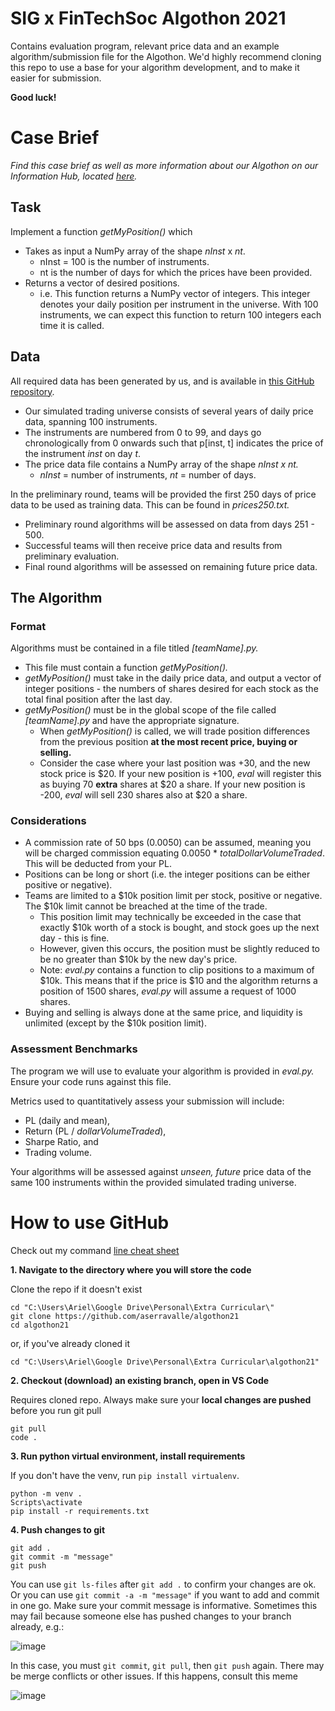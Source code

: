# SIG x FinTechSoc Algothon 2021
Contains evaluation program, relevant price data and an example algorithm/submission file for the Algothon. We'd highly recommend cloning this repo to use a base for your algorithm development, and to make it easier for submission.

**Good luck!**

# Case Brief
*Find this case brief as well as more information about our Algothon on our Information Hub, located [here](https://www.notion.so/Algothon-2021-Information-Hub-3b65973a4a694d07952ff55706a6b1aa).*

## Task

Implement a function *getMyPosition()* which

- Takes as input a NumPy array of the shape *nInst* x *nt*.
    - nInst = 100 is the number of instruments.
    - nt is the number of days for which the prices have been provided.
- Returns a vector of desired positions.
    - i.e. This function returns a NumPy vector of integers. This integer denotes your daily position per instrument in the universe. With 100 instruments, we can expect this function to return 100 integers each time it is called.

## Data

All required data has been generated by us, and is available in [this GitHub repository](https://github.com/oniewankenobi/algothon21). 

- Our simulated trading universe consists of several years of daily price data, spanning 100 instruments.
- The instruments are numbered from 0 to 99, and days go chronologically from 0 onwards such that p[inst, t] indicates the price of the instrument *inst* on day *t*.
- The price data file contains a NumPy array of the shape *nInst x nt.*
    - *nInst* = number of instruments, *nt* = number of days.

In the preliminary round, teams will be provided the first 250 days of price data to be used as training data. This can be found in *prices250.txt.*

- Preliminary round algorithms will be assessed on data from days 251 - 500.
- Successful teams will then receive price data and results from preliminary evaluation.
- Final round algorithms will be assessed on remaining future price data.

## The Algorithm

### Format

Algorithms must be contained in a file titled *[teamName].py.* 

- This file must contain a function *getMyPosition().*
- *getMyPosition()* must take in the daily price data, and output a vector of integer positions - the numbers of shares desired for each stock as the total final position after the last day.
- *getMyPosition()* must be in the global scope of the file called *[teamName].py* and have the appropriate signature.
    - When *getMyPosition()* is called, we will trade position differences from the previous position **at the most recent price, buying or selling.** 
    - Consider the case where your last position was +30, and the new stock price is $20. If your new position is +100, *eval* will register this as buying 70 **extra** shares at $20 a share. If your new position is -200, *eval* will sell 230 shares also at $20 a share.

### **Considerations**

- A commission rate of 50 bps (0.0050) can be assumed, meaning you will be charged commission equating 0.0050 * *totalDollarVolumeTraded*. This will be deducted from your PL.
- Positions can be long or short (i.e. the integer positions can be either positive or negative).
- Teams are limited to a $10k position limit per stock, positive or negative. The $10k limit cannot be breached at the time of the trade.
    - This position limit may technically be exceeded in the case that exactly $10k worth of a stock is bought, and stock goes up the next day - this is fine.
    - However, given this occurs, the position must be slightly reduced to be no greater than $10k by the new day's price.
    - Note: *eval.py* contains a function to clip positions to a maximum of $10k. This means that if the price is $10 and the algorithm returns a position of 1500 shares, *eval.py* will assume a request of 1000 shares.
- Buying and selling is always done at the same price, and liquidity is unlimited (except by the $10k position limit).

### **Assessment Benchmarks**

The program we will use to evaluate your algorithm is provided in *eval.py.* Ensure your code runs against this file. 

Metrics used to quantitatively assess your submission will include:

- PL (daily and mean),
- Return (PL / *dollarVolumeTraded*),
- Sharpe Ratio, and
- Trading volume.

Your algorithms will be assessed against *unseen, future* price data of the same 100 instruments within the provided simulated trading universe.





# How to use GitHub
Check out my command [line cheat sheet](https://github.com/aserravalle/command-line-cheat-sheet/blob/main/README.md)

**1. Navigate to the directory where you will store the code**

Clone the repo if it doesn't exist
```
cd "C:\Users\Ariel\Google Drive\Personal\Extra Curricular\"
git clone https://github.com/aserravalle/algothon21
cd algothon21
```
or, if you've already cloned it
```
cd "C:\Users\Ariel\Google Drive\Personal\Extra Curricular\algothon21"
```
**2. Checkout (download) an existing branch, open in VS Code**

Requires cloned repo. Always make sure your **local changes are pushed** before you run git pull
```
git pull
code .
```

**3. Run python virtual environment, install requirements**

If you don't have the venv, run `pip install virtualenv`. 
```
python -m venv .
Scripts\activate
pip install -r requirements.txt
```

**4. Push changes to git**
```
git add .
git commit -m "message"
git push
```
You can use `git ls-files` after `git add .` to confirm your changes are ok. Or you can use `git commit -a -m "message"` if you want to add and commit in one go. 
Make sure your commit message is informative. Sometimes this may fail because someone else has pushed changes to your branch already, e.g.:

![image](https://user-images.githubusercontent.com/49396991/113241381-51653a80-92fa-11eb-8e61-1d5f5f1ca114.png)

In this case, you must `git commit`, `git pull`, then `git push` again. There may be merge conflicts or other issues. If this happens, consult this meme

![image](https://user-images.githubusercontent.com/49396991/113241555-ae60f080-92fa-11eb-8b44-a65859d6f832.png)
